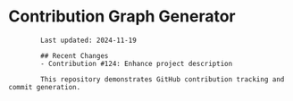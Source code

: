 # Contribution Graph Generator
            
            Last updated: 2024-11-19
            
            ## Recent Changes
            - Contribution #124: Enhance project description
            
            This repository demonstrates GitHub contribution tracking and commit generation.
        